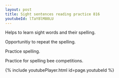 ```yaml
---
layout: post
title: Sight sentences reading practice 816
youtubeId: lTaY8lM80LU
---
```

 
 
Helps to learn sight words and their spelling.

Opportunitiy to repeat the spelling. 

Practice spelling. 
 
Practice for spelling bee competitions. 
 
{% include youtubePlayer.html id=page.youtubeId %}
 
 
